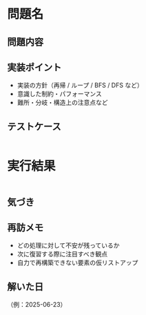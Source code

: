 <!-- 最終更新日：2025-06-23 -->
# 問題名

## 問題内容

## 実装ポイント
- 実装の方針（再帰 / ループ / BFS / DFS など）
- 意識した制約・パフォーマンス
- 難所・分岐・構造上の注意点など

## テストケース
```python

```

# 実行結果
```python

```
## 気づき

## 再訪メモ
- どの処理に対して不安が残っているか
- 次に復習する際に注目すべき観点
- 自力で再構築できない要素の仮リストアップ

## 解いた日
（例：2025-06-23）
